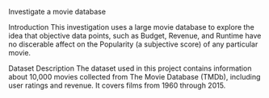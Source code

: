 Investigate a movie database

Introduction
This investigation uses a large movie database to explore the idea that objective data points, such as Budget, 
Revenue, and Runtime have no discerable affect on the Popularity (a subjective score) of any particular movie.

Dataset Description
The dataset used in this project contains information about 10,000 movies collected from The Movie Database (TMDb), 
including user ratings and revenue. It covers films from 1960 through 2015.
